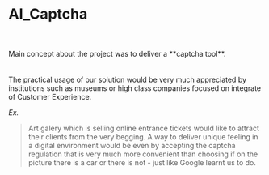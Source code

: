 # AI_Captcha
<br/>
<br/>
Main concept about the project was to deliver a **captcha tool**.
<br/>
<br/>
<br/>
The practical usage of our solution would be very much appreciated by institutions                                                         such as museums or high class companies focused on integrate of Customer Experience.

*Ex.*                                                                                                                                     
> Art galery which is selling online entrance tickets would like to attract their clients from the very begging. A way to deliver unique feeling in a digital environment would be even by accepting the captcha regulation that is very much more convenient than choosing if on the picture there is a car or there is not - just like Google learnt us to do.
